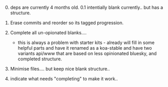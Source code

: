 
0. deps are currently 4 months old.
0.1 intentially blank currently.. but has a structure.

1. Erase commits and reorder so its tagged progression.
2. Complete all un-opionated blanks....
    - this is always a problem with starter kits - already will fill in some helpful parts and have it renamed as a koa-stable and have two variants api/www that are based on less opinionated bluesky, and completed structure.
3. Minimise files.... but keep nice blank structure.. 
4. indicate what needs "completing" to make it work..
